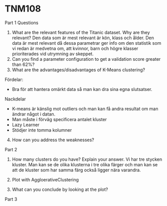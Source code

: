 # TNM108
Part 1
Questions
1.	What are the relevant features of the Titanic dataset. Why are they relevant?
Den data som är mest relevant är kön, klass och ålder. Den data är mest relevant då dessa parametrar ger info om den statistik som vi redan är medvetna om, att kvinnor, barn och högre klasser prioriterades vid utrymning av skeppet. 
2.	Can you find a parameter configuration to get a validation score greater than 62%?
3.	What are the advantages/disadvantages of K-Means clustering?

Fördelar:
-	Bra för att hantera omärkt data så man kan dra sina egna slutsatser.

Nackdelar
-	K-means är känslig mot outliers och man kan få andra resultat om man ändrar något i datan.
-	Man måste i förväg specificera antalet kluster
-	Lazy Learner
-	Stödjer inte tomma kolumner

4.	How can you address the weaknesses?


Part 2

1. How many clusters do you have? Explain your answer.
Vi har tre stycken kluster. Man kan se de olika klusterna i tre olika färger och man kan se att de kluster som har samma färg också ligger nära varandra.

2. Plot with AggloerativeClustering

3. What can you conclude by looking at the plot?


Part 3
